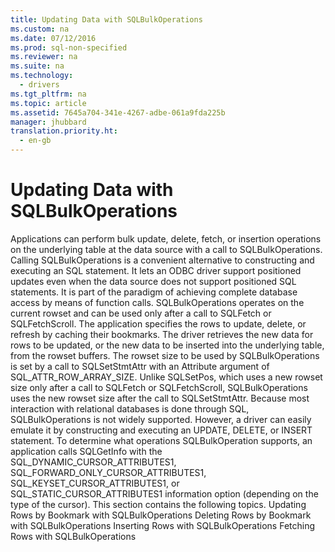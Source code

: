 ```yaml
---
title: Updating Data with SQLBulkOperations
ms.custom: na
ms.date: 07/12/2016
ms.prod: sql-non-specified
ms.reviewer: na
ms.suite: na
ms.technology: 
  - drivers
ms.tgt_pltfrm: na
ms.topic: article
ms.assetid: 7645a704-341e-4267-adbe-061a9fda225b
manager: jhubbard
translation.priority.ht: 
  - en-gb
---
```

# Updating Data with SQLBulkOperations
<?xml version="1.0" encoding="utf-8"?>
<developerConceptualDocument xmlns="http://ddue.schemas.microsoft.com/authoring/2003/5" xmlns:xlink="http://www.w3.org/1999/xlink" xmlns:xsi="http://www.w3.org/2001/XMLSchema-instance" xsi:schemaLocation="http://ddue.schemas.microsoft.com/authoring/2003/5 http://dduestorage.blob.core.windows.net/ddueschema/developer.xsd">
  <introduction>
    <para>Applications can perform bulk update, delete, fetch, or insertion operations on the underlying table at the data source with a call to <legacyBold>SQLBulkOperations</legacyBold>. Calling <legacyBold>SQLBulkOperations</legacyBold> is a convenient alternative to constructing and executing an SQL statement. It lets an ODBC driver support positioned updates even when the data source does not support positioned SQL statements. It is part of the paradigm of achieving complete database access by means of function calls.</para>
    <para>         <legacyBold>SQLBulkOperations</legacyBold> operates on the current rowset and can be used only after a call to <legacyBold>SQLFetch</legacyBold> or <legacyBold>SQLFetchScroll</legacyBold>. The application specifies the rows to update, delete, or refresh by caching their bookmarks. The driver retrieves the new data for rows to be updated, or the new data to be inserted into the underlying table, from the rowset buffers.</para>
    <para>The rowset size to be used by <legacyBold>SQLBulkOperations</legacyBold> is set by a call to <legacyBold>SQLSetStmtAttr</legacyBold> with an <legacyItalic>Attribute</legacyItalic> argument of SQL_ATTR_ROW_ARRAY_SIZE. Unlike <legacyBold>SQLSetPos</legacyBold>, which uses a new rowset size only after a call to <legacyBold>SQLFetch</legacyBold> or <legacyBold>SQLFetchScroll</legacyBold>, <legacyBold>SQLBulkOperations</legacyBold> uses the new rowset size after the call to <legacyBold>SQLSetStmtAttr</legacyBold>.</para>
    <para>Because most interaction with relational databases is done through SQL, <legacyBold>SQLBulkOperations</legacyBold> is not widely supported. However, a driver can easily emulate it by constructing and executing an <legacyBold>UPDATE</legacyBold>, <legacyBold>DELETE</legacyBold>, or <legacyBold>INSERT</legacyBold> statement.</para>
    <para>To determine what operations <legacyBold>SQLBulkOperation</legacyBold> supports, an application calls <legacyBold>SQLGetInfo</legacyBold> with the SQL_DYNAMIC_CURSOR_ATTRIBUTES1, SQL_FORWARD_ONLY_CURSOR_ATTRIBUTES1, SQL_KEYSET_CURSOR_ATTRIBUTES1, or SQL_STATIC_CURSOR_ATTRIBUTES1 information option (depending on the type of the cursor).</para>
    <para>This section contains the following topics.  </para>
    <list class="bullet">
      <listItem>
        <para>             <legacyLink xlink:href="c9ad82b7-8dba-45b0-bdb9-f4668b37c0d6">Updating Rows by Bookmark with SQLBulkOperations</legacyLink>           </para>
      </listItem>
      <listItem>
        <para>             <legacyLink xlink:href="46139ec9-7095-481a-bf45-20200a2fdc03">Deleting Rows by Bookmark with SQLBulkOperations</legacyLink>           </para>
      </listItem>
      <listItem>
        <para>             <legacyLink xlink:href="ed585ea7-4d56-4df9-8dc3-53ca82382450">Inserting Rows with SQLBulkOperations</legacyLink>           </para>
      </listItem>
      <listItem>
        <para>             <legacyLink xlink:href="0efee2d6-ce94-411e-9976-97ba28b8da37">Fetching Rows with SQLBulkOperations</legacyLink>           </para>
      </listItem>
    </list>
  </introduction>
  <relatedTopics />
</developerConceptualDocument>